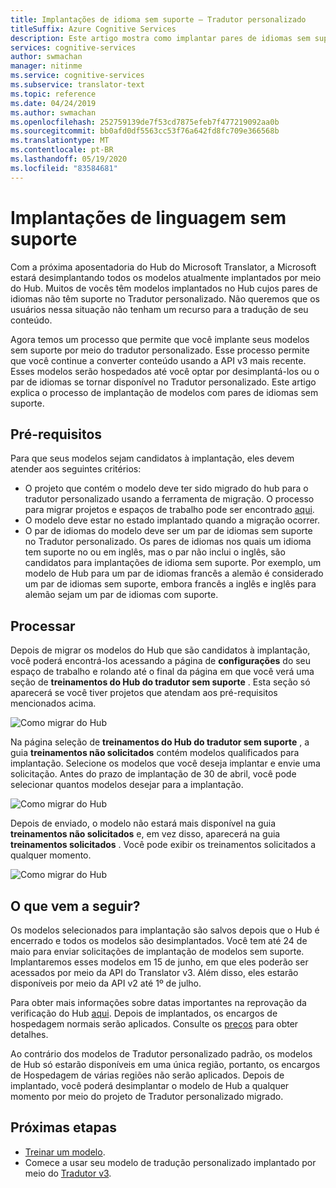 ```yaml
---
title: Implantações de idioma sem suporte – Tradutor personalizado
titleSuffix: Azure Cognitive Services
description: Este artigo mostra como implantar pares de idiomas sem suporte no Tradutor personalizado de serviços cognitivas do Azure.
services: cognitive-services
author: swmachan
manager: nitinme
ms.service: cognitive-services
ms.subservice: translator-text
ms.topic: reference
ms.date: 04/24/2019
ms.author: swmachan
ms.openlocfilehash: 252759139de7f53cd7875efeb7f477219092aa0b
ms.sourcegitcommit: bb0afd0df5563cc53f76a642fd8fc709e366568b
ms.translationtype: MT
ms.contentlocale: pt-BR
ms.lasthandoff: 05/19/2020
ms.locfileid: "83584681"
---
```

# <a name="unsupported-language-deployments"></a>Implantações de linguagem sem suporte

<!--Custom Translator provides the highest-quality translations possible using the latest techniques in neural machine learning. While Microsoft intends to make neural training available in all languages, there are some limitations that prevent us from being able to offer neural machine translation in all language pairs.-->  

Com a próxima aposentadoria do Hub do Microsoft Translator, a Microsoft estará desimplantando todos os modelos atualmente implantados por meio do Hub. Muitos de vocês têm modelos implantados no Hub cujos pares de idiomas não têm suporte no Tradutor personalizado.  Não queremos que os usuários nessa situação não tenham um recurso para a tradução de seu conteúdo.

Agora temos um processo que permite que você implante seus modelos sem suporte por meio do tradutor personalizado.  Esse processo permite que você continue a converter conteúdo usando a API v3 mais recente.  Esses modelos serão hospedados até você optar por desimplantá-los ou o par de idiomas se tornar disponível no Tradutor personalizado.  Este artigo explica o processo de implantação de modelos com pares de idiomas sem suporte.

## <a name="prerequisites"></a>Pré-requisitos

Para que seus modelos sejam candidatos à implantação, eles devem atender aos seguintes critérios:
* O projeto que contém o modelo deve ter sido migrado do hub para o tradutor personalizado usando a ferramenta de migração.  O processo para migrar projetos e espaços de trabalho pode ser encontrado [aqui](how-to-migrate.md).
* O modelo deve estar no estado implantado quando a migração ocorrer.  
* O par de idiomas do modelo deve ser um par de idiomas sem suporte no Tradutor personalizado.  Os pares de idiomas nos quais um idioma tem suporte no ou em inglês, mas o par não inclui o inglês, são candidatos para implantações de idioma sem suporte.  Por exemplo, um modelo de Hub para um par de idiomas francês a alemão é considerado um par de idiomas sem suporte, embora francês a inglês e inglês para alemão sejam um par de idiomas com suporte.

## <a name="process"></a>Processar
Depois de migrar os modelos do Hub que são candidatos à implantação, você poderá encontrá-los acessando a página de **configurações** do seu espaço de trabalho e rolando até o final da página em que você verá uma seção de **treinamentos do Hub do tradutor sem suporte** .  Esta seção só aparecerá se você tiver projetos que atendam aos pré-requisitos mencionados acima.

![Como migrar do Hub](media/unsupported-language-deployments/unsupported-translator-hub-trainings.jpg)

Na página seleção de **treinamentos do Hub do tradutor sem suporte** , a guia **treinamentos não solicitados** contém modelos qualificados para implantação.  Selecione os modelos que você deseja implantar e envie uma solicitação.   Antes do prazo de implantação de 30 de abril, você pode selecionar quantos modelos desejar para a implantação.
 
![Como migrar do Hub](media/unsupported-language-deployments/unsupported-translator-hub-trainings-list.jpg)

Depois de enviado, o modelo não estará mais disponível na guia **treinamentos não solicitados** e, em vez disso, aparecerá na guia **treinamentos solicitados** .  Você pode exibir os treinamentos solicitados a qualquer momento.

![Como migrar do Hub](media/unsupported-language-deployments/request-unsupported-trainings.jpg) 

## <a name="whats-next"></a>O que vem a seguir?

Os modelos selecionados para implantação são salvos depois que o Hub é encerrado e todos os modelos são desimplantados.  Você tem até 24 de maio para enviar solicitações de implantação de modelos sem suporte.  Implantaremos esses modelos em 15 de junho, em que eles poderão ser acessados por meio da API do Translator v3.  Além disso, eles estarão disponíveis por meio da API v2 até 1º de julho.  

Para obter mais informações sobre datas importantes na reprovação da verificação do Hub [aqui](https://www.microsoft.com/translator/business/hub/).
Depois de implantados, os encargos de hospedagem normais serão aplicados.  Consulte os [preços](https://azure.microsoft.com/pricing/details/cognitive-services/translator-text-api/) para obter detalhes.  

Ao contrário dos modelos de Tradutor personalizado padrão, os modelos de Hub só estarão disponíveis em uma única região, portanto, os encargos de Hospedagem de várias regiões não serão aplicados.  Depois de implantado, você poderá desimplantar o modelo de Hub a qualquer momento por meio do projeto de Tradutor personalizado migrado.

## <a name="next-steps"></a>Próximas etapas

- [Treinar um modelo](how-to-train-model.md).
- Comece a usar seu modelo de tradução personalizado implantado por meio do [Tradutor v3](https://docs.microsoft.com/azure/cognitive-services/translator/reference/v3-0-translate?tabs=curl).
